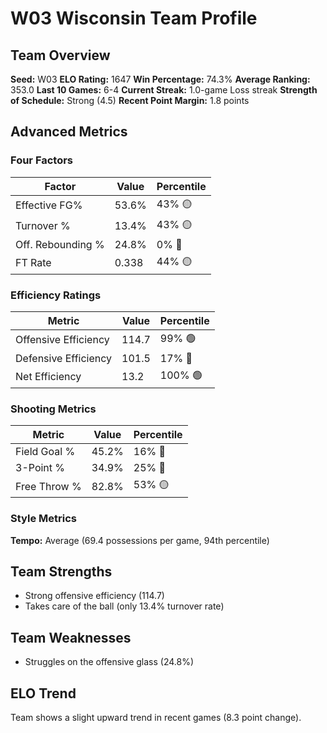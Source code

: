 # W03 Wisconsin Team Profile
## Team Overview
**Seed:** W03
**ELO Rating:** 1647
**Win Percentage:** 74.3%
**Average Ranking:** 353.0
**Last 10 Games:** 6-4
**Current Streak:** 1.0-game Loss streak
**Strength of Schedule:** Strong (4.5)
**Recent Point Margin:** 1.8 points

## Advanced Metrics
### Four Factors
| Factor | Value | Percentile |
|--------|-------|------------|
| Effective FG% | 53.6% | 43% 🟡 |
| Turnover % | 13.4% | 43% 🟡 |
| Off. Rebounding % | 24.8% | 0% 🔴 |
| FT Rate | 0.338 | 44% 🟡 |

### Efficiency Ratings
| Metric | Value | Percentile |
|--------|-------|------------|
| Offensive Efficiency | 114.7 | 99% 🟢 |
| Defensive Efficiency | 101.5 | 17% 🔴 |
| Net Efficiency | 13.2 | 100% 🟢 |

### Shooting Metrics
| Metric | Value | Percentile |
|--------|-------|------------|
| Field Goal % | 45.2% | 16% 🔴 |
| 3-Point % | 34.9% | 25% 🔴 |
| Free Throw % | 82.8% | 53% 🟡 |

### Style Metrics
**Tempo:** Average (69.4 possessions per game, 94th percentile)

## Team Strengths
* Strong offensive efficiency (114.7)
* Takes care of the ball (only 13.4% turnover rate)

## Team Weaknesses
* Struggles on the offensive glass (24.8%)

## ELO Trend
Team shows a slight upward trend in recent games (8.3 point change).

